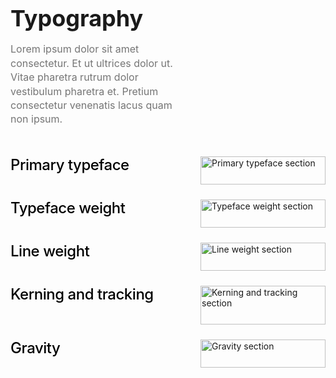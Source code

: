 <div style="max-width: 1200px; margin: 0 auto; padding: 0;">
<h1 style="font-size: 2.25rem; font-weight: bold; margin-bottom: 1rem;">Typography</h1>
<p style="margin: 1rem 15rem 1rem 0; color: #757575; font-size: 16px; font-style: normal; font-weight: 400; line-height: 140%;">Lorem ipsum dolor sit amet consectetur. Et ut ultrices dolor ut. Vitae pharetra rutrum dolor vestibulum pharetra et. Pretium consectetur venenatis lacus quam non ipsum.</p>
<div style="display: grid; grid-template-columns: 240px 1fr; gap: 24px 64px; margin-top: 3rem;">
<div>
<h2 style="margin: 0; font-size: 24px; font-weight: 500; line-height: 120%; letter-spacing: -0.48px; color: #000;">Primary typeface</h2>
</div>
<div style="max-width: 800px;">
<img src="/images/type-1.png" alt="Primary typeface section" style="width: 100%; margin-bottom: 1.5rem;" />
</div>
<div>
<h2 style="margin: 0; font-size: 24px; font-weight: 500; line-height: 120%; letter-spacing: -0.48px; color: #000;">Typeface weight</h2>
</div>
<div style="max-width: 800px;">
<img src="/images/type-2.png" alt="Typeface weight section" style="width: 100%; margin-bottom: 1.5rem;" />
</div>
<div>
<h2 style="margin: 0; font-size: 24px; font-weight: 500; line-height: 120%; letter-spacing: -0.48px; color: #000;">Line weight</h2>
</div>
<div style="max-width: 800px;">
<img src="/images/type-3.png" alt="Line weight section" style="width: 100%; margin-bottom: 1.5rem;" />
</div>
<div>
<h2 style="margin: 0; font-size: 24px; font-weight: 500; line-height: 120%; letter-spacing: -0.48px; color: #000;">Kerning and tracking</h2>
</div>
<div style="max-width: 800px;">
<img src="/images/type-4.png" alt="Kerning and tracking section" style="width: 100%; margin-bottom: 1.5rem;" />
</div>
<div>
<h2 style="margin: 0; font-size: 24px; font-weight: 500; line-height: 120%; letter-spacing: -0.48px; color: #000;">Gravity</h2>
</div>
<div style="max-width: 800px;">
<img src="/images/type-5.png" alt="Gravity section" style="width: 100%; margin-bottom: 1.5rem;" />
</div>
</div>
</div>
